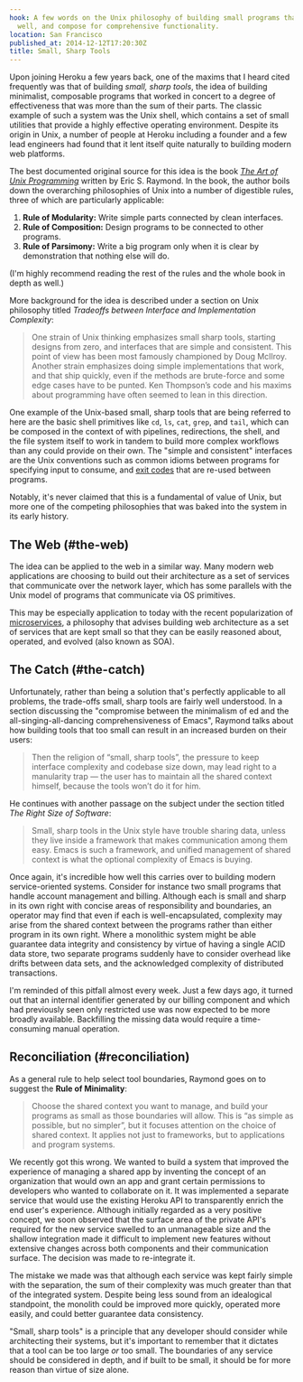 ```yaml
---
hook: A few words on the Unix philosophy of building small programs that do one thing
  well, and compose for comprehensive functionality.
location: San Francisco
published_at: 2014-12-12T17:20:30Z
title: Small, Sharp Tools
---
```


Upon joining Heroku a few years back, one of the maxims that I heard cited frequently was that of building _small, sharp tools_, the idea of building minimalist, composable programs that worked in concert to a degree of effectiveness that was more than the sum of their parts. The classic example of such a system was the Unix shell, which contains a set of small utilities that provide a highly effective operating environment. Despite its origin in Unix, a number of people at Heroku including a founder and a few lead engineers had found that it lent itself quite naturally to building modern web platforms.

The best documented original source for this idea is the book [_The Art of Unix Programming_](http://www.catb.org/esr/writings/taoup/) written by Eric S. Raymond. In the book, the author boils down the overarching philosophies of Unix into a number of digestible rules, three of which are particularly applicable:

1. **Rule of Modularity:** Write simple parts connected by clean interfaces.
2. **Rule of Composition:** Design programs to be connected to other programs.
3. **Rule of Parsimony:** Write a big program only when it is clear by demonstration that nothing else will do.

(I'm highly recommend reading the rest of the rules and the whole book in depth as well.)

More background for the idea is described under a section on Unix philosophy titled _Tradeoffs between Interface and Implementation Complexity_:

> One strain of Unix thinking emphasizes small sharp tools, starting designs from zero, and interfaces that are simple and consistent. This point of view has been most famously championed by Doug McIlroy. Another strain emphasizes doing simple implementations that work, and that ship quickly, even if the methods are brute-force and some edge cases have to be punted. Ken Thompson’s code and his maxims about programming have often seemed to lean in this direction.

One example of the Unix-based small, sharp tools that are being referred to here are the basic shell primitives like `cd`, `ls`, `cat`, `grep`, and `tail`, which can be composed in the context of with pipelines, redirections, the shell, and the file system itself to work in tandem to build more complex workflows than any could provide on their own. The "simple and consistent" interfaces are the Unix conventions such as common idioms between programs for specifying input to consume, and [exit codes](/exit-status) that are re-used between programs.

Notably, it's never claimed that this is a fundamental of value of Unix, but more one of the competing philosophies that was baked into the system in its early history.

## The Web (#the-web)

The idea can be applied to the web in a similar way. Many modern web applications are choosing to build out their architecture as a set of services that communicate over the network layer, which has some parallels with the Unix model of programs that communicate via OS primitives.

This may be especially application to today with the recent popularization of [microservices](/microservices), a philosophy that advises building web architecture as a set of services that are kept small so that they can be easily reasoned about, operated, and evolved (also known as SOA).

## The Catch (#the-catch)

Unfortunately, rather than being a solution that's perfectly applicable to all problems, the trade-offs small, sharp tools are fairly well understood. In a section discussing the "compromise between the minimalism of ed and the all-singing-all-dancing comprehensiveness of Emacs", Raymond talks about how building tools that too small can result in an increased burden on their users:

> Then the religion of “small, sharp tools”, the pressure to keep interface complexity and codebase size down, may lead right to a manularity trap — the user has to maintain all the shared context himself, because the tools won’t do it for him.

He continues with another passage on the subject under the section titled _The Right Size of Software_:

> Small, sharp tools in the Unix style have trouble sharing data, unless they live inside a framework that makes communication among them easy. Emacs is such a framework, and unified management of shared context is what the optional complexity of Emacs is buying.

Once again, it's incredible how well this carries over to building modern service-oriented systems. Consider for instance two small programs that handle account management and billing. Although each is small and sharp in its own right with concise areas of responsibility and boundaries, an operator may find that even if each is well-encapsulated, complexity may arise from the shared context between the programs rather than either program in its own right. Where a monolithic system might be able guarantee data integrity and consistency by virtue of having a single ACID data store, two separate programs suddenly have to consider overhead like drifts between data sets, and the acknowledged complexity of distributed transactions.

I'm reminded of this pitfall almost every week. Just a few days ago, it turned out that an internal identifier generated by our billing component and which had previously seen only restricted use was now expected to be more broadly available. Backfilling the missing data would require a time-consuming manual operation.

## Reconciliation (#reconciliation)

As a general rule to help select tool boundaries, Raymond goes on to suggest the **Rule of Minimality**:

> Choose the shared context you want to manage, and build your programs as small as those boundaries will allow. This is “as simple as possible, but no simpler”, but it focuses attention on the choice of shared context. It applies not just to frameworks, but to applications and program systems.

We recently got this wrong. We wanted to build a system that improved the experience of managing a shared app by inventing the concept of an organization that would own an app and grant certain permissions to developers who wanted to collaborate on it. It was implemented a separate service that would use the existing Heroku API to transparently enrich the end user's experience. Although initially regarded as a very positive concept, we soon observed that the surface area of the private API's required for the new service swelled to an unmanageable size and the shallow integration made it difficult to implement new features without extensive changes across both components and their communication surface. The decision was made to re-integrate it.

The mistake we made was that although each service was kept fairly simple with the separation, the sum of their complexity was much greater than that of the integrated system. Despite being less sound from an idealogical standpoint, the monolith could be improved more quickly, operated more easily, and could better guarantee data consistency.

"Small, sharp tools" is a principle that any developer should consider while architecting their systems, but it's important to remember that it dictates that a tool can be too large _or_ too small. The boundaries of any service should be considered in depth, and if built to be small, it should be for more reason than virtue of size alone.
